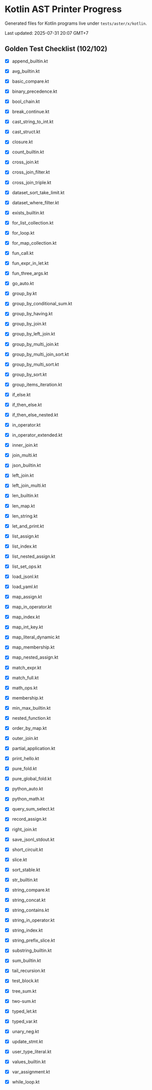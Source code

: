 # Kotlin AST Printer Progress

Generated files for Kotlin programs live under `tests/aster/x/kotlin`.

Last updated: 2025-07-31 20:07 GMT+7

## Golden Test Checklist (102/102)
- [x] append_builtin.kt
- [x] avg_builtin.kt
- [x] basic_compare.kt
- [x] binary_precedence.kt
- [x] bool_chain.kt
- [x] break_continue.kt
- [x] cast_string_to_int.kt
- [x] cast_struct.kt
- [x] closure.kt
- [x] count_builtin.kt
- [x] cross_join.kt
- [x] cross_join_filter.kt
- [x] cross_join_triple.kt
- [x] dataset_sort_take_limit.kt
- [x] dataset_where_filter.kt
- [x] exists_builtin.kt
- [x] for_list_collection.kt
- [x] for_loop.kt
- [x] for_map_collection.kt
- [x] fun_call.kt
- [x] fun_expr_in_let.kt
- [x] fun_three_args.kt
- [x] go_auto.kt
- [x] group_by.kt
- [x] group_by_conditional_sum.kt
- [x] group_by_having.kt
- [x] group_by_join.kt
- [x] group_by_left_join.kt
- [x] group_by_multi_join.kt
- [x] group_by_multi_join_sort.kt
- [x] group_by_multi_sort.kt
- [x] group_by_sort.kt
- [x] group_items_iteration.kt
- [x] if_else.kt
- [x] if_then_else.kt
- [x] if_then_else_nested.kt
- [x] in_operator.kt
- [x] in_operator_extended.kt
- [x] inner_join.kt
- [x] join_multi.kt
- [x] json_builtin.kt
- [x] left_join.kt
- [x] left_join_multi.kt
- [x] len_builtin.kt
- [x] len_map.kt
- [x] len_string.kt
- [x] let_and_print.kt
- [x] list_assign.kt
- [x] list_index.kt
- [x] list_nested_assign.kt
- [x] list_set_ops.kt
- [x] load_jsonl.kt
- [x] load_yaml.kt
- [x] map_assign.kt
- [x] map_in_operator.kt
- [x] map_index.kt
- [x] map_int_key.kt
- [x] map_literal_dynamic.kt
- [x] map_membership.kt
- [x] map_nested_assign.kt
- [x] match_expr.kt
- [x] match_full.kt
- [x] math_ops.kt
- [x] membership.kt
- [x] min_max_builtin.kt
- [x] nested_function.kt
- [x] order_by_map.kt
- [x] outer_join.kt
- [x] partial_application.kt
- [x] print_hello.kt
- [x] pure_fold.kt
- [x] pure_global_fold.kt
- [x] python_auto.kt
- [x] python_math.kt
- [x] query_sum_select.kt

- [x] record_assign.kt
- [x] right_join.kt
- [x] save_jsonl_stdout.kt
- [x] short_circuit.kt
- [x] slice.kt
- [x] sort_stable.kt
- [x] str_builtin.kt
- [x] string_compare.kt
- [x] string_concat.kt
- [x] string_contains.kt
- [x] string_in_operator.kt
- [x] string_index.kt
- [x] string_prefix_slice.kt
- [x] substring_builtin.kt
- [x] sum_builtin.kt
- [x] tail_recursion.kt
- [x] test_block.kt
- [x] tree_sum.kt
- [x] two-sum.kt
- [x] typed_let.kt
- [x] typed_var.kt
- [x] unary_neg.kt
- [x] update_stmt.kt
- [x] user_type_literal.kt
- [x] values_builtin.kt
- [x] var_assignment.kt
- [x] while_loop.kt
